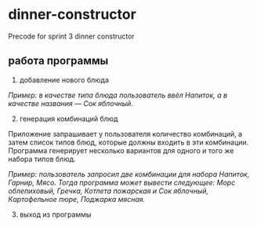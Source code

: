 # dinner-constructor
Precode for sprint 3 dinner constructor

## работа программы

1. добавление нового блюда

*Пример: в качестве типа блюда пользователь ввёл Напиток, а в качестве названия — Сок яблочный.*

2. генерация комбинаций блюд

Приложение запрашивает у пользователя количество комбинаций, а затем список типов блюд, которые должны входить в эти комбинации. Программа генерирует несколько вариантов для одного и того же набора типов блюд.

*Пример: пользователь запросил две комбинации для набора Напиток, Гарнир, Мясо. Тогда программа может вывести следующее: Морс облепиховый, Гречка, Котлета пожарская и Сок яблочный, Картофельное пюре, Поджарка мясная.*

3. выход из программы
